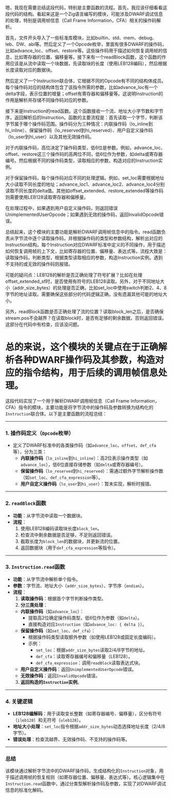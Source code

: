 嗯，我现在需要总结这段代码，特别是主要函数的流程。首先，我应该仔细看看这段代码的结构。看起来这是一个Zig语言编写的模块，可能涉及DWARF调试信息的处理，特别是调用帧信息（Call Frame Information，CFA）相关的操作码解析。

首先，文件开头导入了一些标准库模块，比如builtin、std、mem、debug、leb、DW、abi等。然后定义了一个Opcode枚举，里面有很多DWARF的操作码，比如advance_loc、offset、restore等。这些操作码用于描述如何恢复调用帧的信息，比如寄存器的位置、偏移量等。接下来有一个readBlock函数，这个函数的作用应该是从流中读取一个块数据，先读取块的长度（使用LEB128编码），然后根据长度读取对应的数据块。

然后定义了一个Instruction联合体，它根据不同的Opcode有不同的结构体成员。每个操作码对应的结构体包含了该指令所需的参数，比如advance_loc有一个delta字段，表示位置的增量；offset有寄存器和偏移量等。这说明Instruction的作用是解析并存储不同操作码对应的参数。

接下来是Instruction的read函数。这个函数接收一个流、地址大小字节数和字节序，返回解析后的Instruction。函数的主要流程是：首先读取一个字节，判断该字节属于哪个操作码范围。操作码分为三种情况：内联操作码（lo_inline到hi_inline）、保留操作码（lo_reserved到hi_reserved）、用户自定义操作码（lo_user到hi_user）以及其他无效操作码。

对于内联操作码，高位决定了操作码类型，低6位是参数。例如，advance_loc、offset、restore这三个操作码的高两位不同，低6位作为参数，如delta或寄存器编号。然后根据不同的操作码类型，读取相应的参数，构造对应的Instruction实例。

对于保留操作码，每个操作码对应不同的处理逻辑。例如，set_loc需要根据地址大小读取不同长度的地址；advance_loc1、advance_loc2、advance_loc4分别读取不同长度的delta值。其他如offset_extended、restore_extended等操作码则需要使用LEB128读取寄存器和偏移量。

在处理过程中，如果遇到用户自定义操作码，则返回错误UnimplementedUserOpcode；如果遇到无效的操作码，返回InvalidOpcode错误。

总结起来，这个模块的主要功能是解析DWARF调用帧信息中的指令。read函数负责从字节流中逐个读取操作码，并根据操作码的类型和参数结构，解析出对应的Instruction结构。每个Instruction对应DWARF标准中定义的不同操作，用于描述如何恢复调用帧的上下文，比如寄存器的位置、偏移量、表达式等。流程大致是：读取操作码，判断类型，根据类型读取相应的参数，构造Instruction实例。遇到不支持的或无效的操作码则报错。

可能的疑问点：LEB128的解析是否正确处理了符号扩展？比如在处理offset_extended_sf时，是否使用有符号的LEB128读取。另外，对于不同地址大小（addr_size_bytes）的处理是否正确，比如set_loc中使用switch判断2、4、8字节的地址读取。需要确保这些部分的代码逻辑正确，没有遗漏其他可能的地址大小。

另外，readBlock函数是否正确处理了流的位置？读取block_len之后，是否确保stream.pos不会越界？在读取block时，是否有足够的剩余数据，否则返回错误。这部分在代码中有检查，应该没问题。

总的来说，这个模块的关键点在于正确解析各种DWARF操作码及其参数，构造对应的指令结构，用于后续的调用帧信息处理。
================================================
这段代码实现了一个用于解析DWARF调用帧信息（Call Frame Information，CFA）指令的模块，主要功能是将字节流中的操作码及参数转换为结构化的`Instruction`联合体。以下是主要函数的流程总结：

---

### **1. 操作码定义（`Opcode`枚举）**
- 定义了DWARF标准中的各类操作码（如`advance_loc`、`offset`、`def_cfa`等），分为三类：
  - **内联操作码**（`lo_inline`到`hi_inline`）：高2位表示操作类型（如`advance_loc`），低6位直接存储参数（如`delta`或寄存器编号）。
  - **保留操作码**（`lo_reserved`到`hi_reserved`）：需通过额外字节解析操作数（如`set_loc`、`def_cfa_expression`等）。
  - **用户自定义操作码**（`lo_user`到`hi_user`）：暂未实现，解析时报错。

---

### **2. `readBlock`函数**
- **功能**：从字节流中读取一个数据块。
- **流程**：
  1. 使用LEB128编码读取块长度`block_len`。
  2. 检查流中剩余数据是否足够，不足则返回错误。
  3. 截取长度为`block_len`的数据块，并更新流的位置。
  4. 返回数据块（用于`def_cfa_expression`等指令）。

---

### **3. `Instruction.read`函数**
- **功能**：从字节流中解析单个指令。
- **参数**：字节流、地址大小（`addr_size_bytes`）、字节序（`endian`）。
- **流程**：
  1. **读取操作码**：根据首个字节判断操作类型。
  2. **分三类处理**：
    - **内联操作码**（如`advance_loc`）：
      - 提取高2位确定操作码类型，低6位作为参数（如`delta`）。
      - 直接构造对应`Instruction`（如`advance_loc: { delta }`）。
    - **保留操作码**（如`set_loc`、`def_cfa`）：
      - 根据操作码类型读取额外参数（如使用LEB128或固定长度编码）。
      - 示例：
        - `set_loc`：根据`addr_size_bytes`读取2/4/8字节的地址。
        - `def_cfa`：读取寄存器编号和偏移量（LEB128）。
        - `def_cfa_expression`：调用`readBlock`读取表达式块。
    - **用户自定义操作码**：返回`UnimplementedUserOpcode`错误。
    - **无效操作码**：返回`InvalidOpcode`错误。
  3. **返回构造的`Instruction`实例**。

---

### **4. 关键逻辑**
- **LEB128编解码**：用于读取变长整数（如寄存器编号、偏移量），区分有符号（`ileb128`）和无符号（`uleb128`）。
- **地址大小处理**：`set_loc`指令根据`addr_size_bytes`动态选择地址长度（2/4/8字节）。
- **错误处理**：检查流越界、无效操作码、不支持的操作码等。

---

### **总结**
该模块通过解析字节流中的DWARF操作码，生成结构化的`Instruction`对象，用于描述调用帧的恢复规则（如寄存器位置、偏移量、表达式等）。核心逻辑集中在`Instruction.read`函数中，通过分类型解析操作码及参数，实现了对DWARF调试信息的标准化解码。